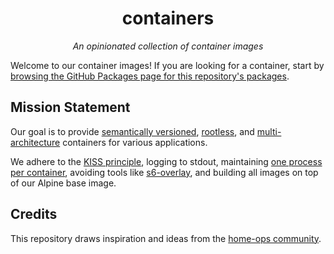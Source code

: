 <div align="center">

# containers

_An opinionated collection of container images_

</div>

Welcome to our container images! If you are looking for a container, start by [browsing the GitHub Packages page for this repository's packages](https://github.com/phongse/containers/packages).

## Mission Statement

Our goal is to provide [semantically versioned](https://semver.org/), [rootless](https://rootlesscontaine.rs/), and [multi-architecture](https://www.docker.com/blog/multi-arch-build-and-images-the-simple-way/) containers for various applications.

We adhere to the [KISS principle](https://en.wikipedia.org/wiki/KISS_principle), logging to stdout, maintaining [one process per container](https://testdriven.io/tips/59de3279-4a2d-4556-9cd0-b444249ed31e/), avoiding tools like [s6-overlay](https://github.com/just-containers/s6-overlay), and building all images on top of our Alpine base image.

## Credits

This repository draws inspiration and ideas from the [home-ops community](https://github.com/home-operations).
